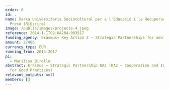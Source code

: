 ```yaml
---
order: 8
id: .
name: Xarxa Universitaria Sociocultural per a l'Educació i la Recuperació a
  Presó (RiUscire)
image: /public/images/projecte-4.jpeg
reference: 2014-1-IT02-KA204-003517
funding_agency: Erasmus+ Key Action 2 – Strategic Partnerships for adult education
amount: 27466
currency_type: EUR
running_from: 2014-2017
pi:
  - Marilisa Birello
abstract: Erasmus + Strategic Partnership KA2 (KA2 – Cooperation and Innovation
  for Good Practices)
relevant_outputs: null
members: []
---
```

